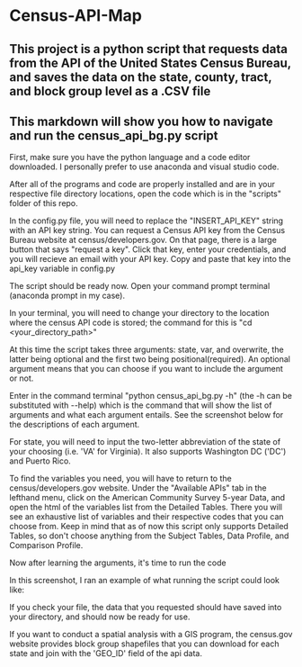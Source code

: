 # Census-API-Map
## This project is a python script that requests data from the API of the United States Census Bureau, and saves the data on the state, county, tract, and block group level as a .CSV file
## This markdown will show you how to navigate and run the census_api_bg.py script

First, make sure you have the python language and a code editor downloaded. I personally prefer to use anaconda and visual studio code.

After all of the programs and code are properly installed and are in your respective file directory locations, open the code which is in the "scripts" folder of this repo.

In the config.py file, you will need to replace the "INSERT_API_KEY" string with an API key string. You can request a Census API key from the Census Bureau website at census/developers.gov. On that page, there is a large button that says "request a key". Click that key, enter your credentials, and you will recieve an email with your API key. Copy and paste that key into the api_key variable in config.py

The script should be ready now. Open your command prompt terminal (anaconda prompt in my case).

In your terminal, you will need to change your directory to the location where the census API code is stored;
the command for this is "cd <your_directory_path>"
  
At this time the script takes three arguments: state, var, and overwrite, the latter being optional and the first two being positional(required). An optional argument means that you can choose if you want to include the argument or not.
  
Enter in the command terminal "python census_api_bg.py -h" (the -h can be substituted with --help) which is the command that will show the list of arguments and what each argument entails. See the screenshot below for the descriptions of each argument.
  
  For state, you will need to input the two-letter abbreviation of the state of your choosing (i.e. 'VA' for Virginia). It also supports Washington DC ('DC') and Puerto Rico.
  
 To find the variables you need, you will have to return to the census/developers.gov website. Under the "Available APIs" tab in the lefthand menu, click on the American Community Survey 5-year Data, and open the html of the variables list from the Detailed Tables. There you will see an exhaustive list of variables and their respective codes that you can choose from. Keep in mind that as of now this script only supports Detailed Tables, so don't choose anything from the Subject Tables, Data Profile, and Comparison Profile.
  
 Now after learning the arguments, it's time to run the code
  
 In this screenshot, I ran an example of what running the script could look like:

If you check your file, the data that you requested should have saved into your directory, and should now be ready for use.

If you want to conduct a spatial analysis with a GIS program, the census.gov website provides block group shapefiles that you can download for each state and join with the 'GEO_ID' field of the api data.
